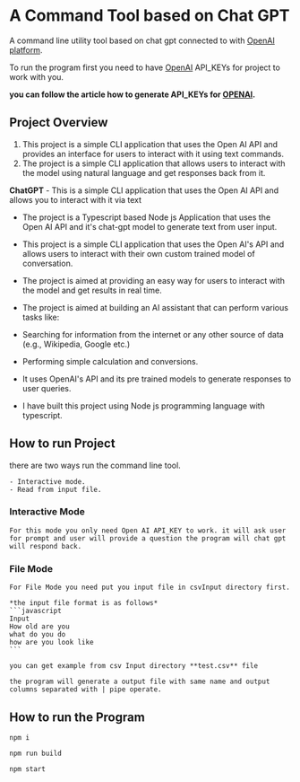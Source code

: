 # A Command Tool based on Chat GPT 

A command line utility tool based on chat gpt connected to with [OpenAI platform](https://openai.com/).

To run the program first you need to have [OpenAI](https://openai.com/) API_KEYs for project to work with you.


**you can follow the article how to generate API_KEYs for [OPENAI](https://www.maisieai.com/help/how-to-get-an-openai-api-key-for-chatgpt).**


## Project Overview
1) This project is a simple CLI application that uses the Open AI API and provides an interface for users to interact with it using text commands.
2) The project is a simple CLI application that allows users to interact with the model using natural language and get responses back from it.


**ChatGPT** - This is a simple CLI application that uses the Open AI API and allows you to interact with it via text

- The project is a Typescript based Node js Application that uses the Open AI API and it's chat-gpt model to generate text from user input.

- This project is a simple CLI application that uses the Open AI's API and allows users to interact with their own custom trained model of conversation.

- The project is aimed at providing an easy way for users to interact with the model and get results in real time.

- The project is aimed at building an AI assistant that can perform various tasks like:

- Searching for information from the internet or any other source
of data (e.g., Wikipedia, Google etc.)
- Performing simple calculation and conversions.

- It uses OpenAI's API and its pre trained models to generate responses to user queries.

- I have built this project using Node js programming language with typescript.

## How to run Project
there are two ways run the command line tool.

    - Interactive mode.
    - Read from input file.

### Interactive Mode
    For this mode you only need Open AI API_KEY to work. it will ask user for prompt and user will provide a question the program will chat gpt will respond back.

### File Mode
    For File Mode you need put you input file in csvInput directory first.

    *the input file format is as follows*
    ```javascript
    Input
    How old are you
    what do you do
    how are you look like
    ``` 

    you can get example from csv Input directory **test.csv** file

    the program will generate a output file with same name and output columns separated with | pipe operate.  

## How to run the Program

`npm i`

`npm run build`

`npm start`








